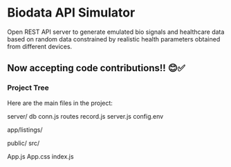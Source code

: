 # Biodata API Simulator
Open REST API server to generate emulated bio signals and healthcare data based on random data constrained by realistic health parameters obtained from different devices.

## Now accepting code contributions!! 😊✅


### Project Tree
Here are the main files in the project:

server/
db
conn.js
routes
record.js
server.js
config.env

app/listings/

public/
src/

App.js
App.css
index.js

